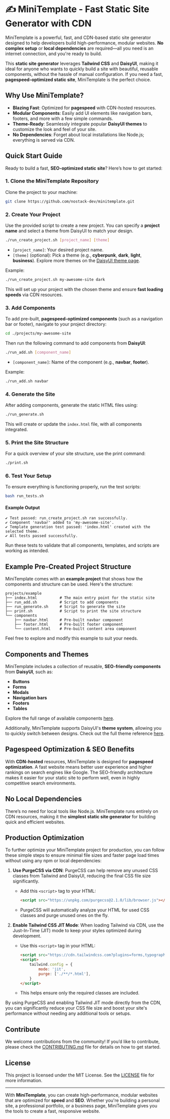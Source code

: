 
# ✍️ MiniTemplate - Fast Static Site Generator with CDN

MiniTemplate is a powerful, fast, and CDN-based static site generator designed to help developers build high-performance, modular websites. **No complex setup** or **local dependencies** are required—all you need is an internet connection, and you're ready to build.

This **static site generator** leverages **Tailwind CSS** and **DaisyUI**, making it ideal for anyone who wants to quickly build a site with beautiful, reusable components, without the hassle of manual configuration. If you need a fast, **pagespeed-optimized static site**, MiniTemplate is the perfect choice.

## Why Use MiniTemplate?

- **Blazing Fast**: Optimized for **pagespeed** with CDN-hosted resources.
- **Modular Components**: Easily add UI elements like navigation bars, footers, and more with a few simple commands.
- **Theme-Ready**: Seamlessly integrate popular **DaisyUI themes** to customize the look and feel of your site.
- **No Dependencies**: Forget about local installations like Node.js; everything is served via CDN.

## Quick Start Guide

Ready to build a fast, **SEO-optimized static site**? Here’s how to get started:

### 1. Clone the MiniTemplate Repository

Clone the project to your machine:

```bash
git clone https://github.com/nostack-dev/minitemplate.git
```

### 2. Create Your Project

Use the provided script to create a new project. You can specify a **project name** and select a theme from DaisyUI to match your design.

```bash
./run_create_project.sh [project_name] [theme]
```

- `[project_name]`: Your desired project name.
- `[theme]` (optional): Pick a theme (e.g., **cyberpunk**, **dark**, **light**, **business**). Explore more themes on the [DaisyUI theme page](https://daisyui.com/docs/themes/).

Example:

```bash
./run_create_project.sh my-awesome-site dark
```

This will set up your project with the chosen theme and ensure **fast loading speeds** via CDN resources.

### 3. Add Components

To add pre-built, **pagespeed-optimized components** (such as a navigation bar or footer), navigate to your project directory:

```bash
cd ./projects/my-awesome-site
```

Then run the following command to add components from **DaisyUI**:

```bash
./run_add.sh [component_name] 
```

- `[component_name]`: Name of the component (e.g., **navbar**, **footer**).

Example:

```bash
./run_add.sh navbar
```

### 4. Generate the Site

After adding components, generate the static HTML files using:

```bash
./run_generate.sh
```

This will create or update the `index.html` file, with all components integrated.

### 5. Print the Site Structure

For a quick overview of your site structure, use the print command:

```bash
./print.sh
```

### 6. Test Your Setup

To ensure everything is functioning properly, run the test scripts:

```bash
bash run_tests.sh
```

#### Example Output

```
✔ Test passed: run_create_project.sh ran successfully.
✔ Component 'navbar' added to 'my-awesome-site'.
✔ Template generation test passed: 'index.html' created with the selected theme.
✔ All tests passed successfully.
```

Run these tests to validate that all components, templates, and scripts are working as intended.

## Example Pre-Created Project Structure

MiniTemplate comes with an **example project** that shows how the components and structure can be used. Here's the structure:

```
projects/example
├── index.html          # The main entry point for the static site
├── run_add.sh          # Script to add components
├── run_generate.sh     # Script to generate the site
├── print.sh            # Script to print the site structure
└── components
    ├── navbar.html     # Pre-built navbar component
    ├── footer.html     # Pre-built footer component
    └── content.html    # Pre-built content area component
```

Feel free to explore and modify this example to suit your needs.

## Components and Themes

MiniTemplate includes a collection of reusable, **SEO-friendly components** from **DaisyUI**, such as:

- **Buttons**
- **Forms**
- **Modals**
- **Navigation bars**
- **Footers**
- **Tables**

Explore the full range of available components [here](https://daisyui.com/components/).

Additionally, MiniTemplate supports DaisyUI's **theme system**, allowing you to quickly switch between designs. Check out the full theme reference [here](https://daisyui.com/docs/themes/).

## Pagespeed Optimization & SEO Benefits

With **CDN-hosted** resources, MiniTemplate is designed for **pagespeed optimization**. A fast website means better user experience and higher rankings on search engines like Google. The SEO-friendly architecture makes it easier for your static site to perform well, even in highly competitive search environments.

## No Local Dependencies

There’s no need for local tools like Node.js. MiniTemplate runs entirely on CDN resources, making it the **simplest static site generator** for building quick and efficient websites.

## Production Optimization

To further optimize your MiniTemplate project for production, you can follow these simple steps to ensure minimal file sizes and faster page load times without using any npm or local dependencies:

1. **Use PurgeCSS via CDN**: PurgeCSS can help remove any unused CSS classes from Tailwind and DaisyUI, reducing the final CSS file size significantly.
   - Add this `<script>` tag to your HTML:
     ```html
     <script src="https://unpkg.com/purgecss@2.1.0/lib/browser.js"></script>
     ```
   - PurgeCSS will automatically analyze your HTML for used CSS classes and purge unused ones on the fly.

2. **Enable Tailwind CSS JIT Mode**: When loading Tailwind via CDN, use the Just-In-Time (JIT) mode to keep your styles optimized during development.
   - Use this `<script>` tag in your HTML:
     ```html
     <script src="https://cdn.tailwindcss.com?plugins=forms,typography,aspect-ratio"></script>
     <script>
         tailwind.config = {
             mode: 'jit',
             purge: ['./**/*.html'],
         }
     </script>
     ```
   - This helps ensure only the required classes are included.

By using PurgeCSS and enabling Tailwind JIT mode directly from the CDN, you can significantly reduce your CSS file size and boost your site's performance without needing any additional tools or setups.

## Contribute

We welcome contributions from the community! If you’d like to contribute, please check the [CONTRIBUTING.md](./CONTRIBUTING.md) file for details on how to get started.

## License

This project is licensed under the MIT License. See the [LICENSE](./LICENSE) file for more information.

---

With **MiniTemplate**, you can create high-performance, modular websites that are optimized for **speed** and **SEO**. Whether you're building a personal site, a professional portfolio, or a business page, MiniTemplate gives you the tools to create a fast, responsive website.
